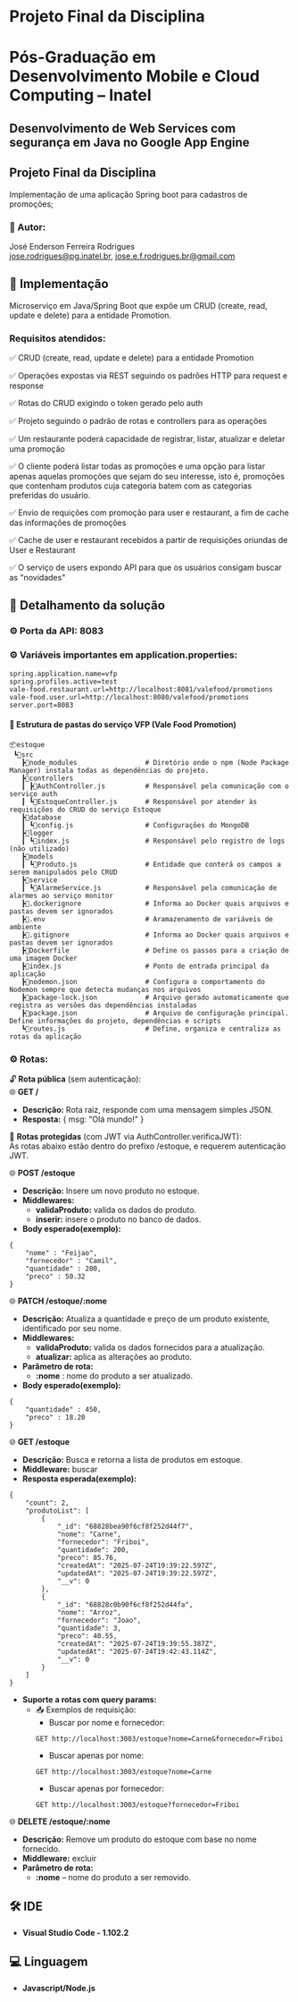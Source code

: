 # Projeto Final da Disciplina

# Pós-Graduação em Desenvolvimento Mobile e Cloud Computing – Inatel
## Desenvolvimento de Web Services com segurança em Java no Google App Engine

## Projeto Final da Disciplina
Implementação de uma aplicação Spring boot para cadastros de promoções;

### 👤 Autor: 
José Enderson Ferreira Rodrigues   
jose.rodrigues@pg.inatel.br, jose.e.f.rodrigues.br@gmail.com

## 📌 Implementação
Microserviço em Java/Spring Boot que expõe um CRUD (create, read, update e delete) para a entidade Promotion.

### Requisitos atendidos:
✅ CRUD (create, read, update e delete) para a entidade Promotion

✅ Operações expostas via REST seguindo os padrões HTTP para request e response

✅ Rotas do CRUD exigindo o token gerado pelo auth

✅ Projeto seguindo o padrão de rotas e controllers para as operações

✅ Um restaurante poderá capacidade de registrar, listar, atualizar e deletar uma promoção

✅ O cliente poderá listar todas as promoções e uma opção para listar apenas aquelas promoções que sejam do seu interesse, isto é, promoções que contenham produtos cuja categoria
batem com as categorias preferidas do usuário.

✅ Envio de requições com promoção para user e restaurant, a fim de cache das informações de promoções

✅ Cache de user e restaurant recebidos a partir de requisições oriundas de User e Restaurant 

✅ O serviço de users expondo API para que os usuários consigam buscar as "novidades"

## 📌 Detalhamento da solução

### ⚙️ Porta da API: 8083

### ⚙️ Variáveis importantes em application.properties:
```
spring.application.name=vfp
spring.profiles.active=test
vale-food.restaurant.url=http://localhost:8081/valefood/promotions
vale-food.user.url=http://localhost:8080/valefood/promotions
server.port=8083
```

#### 📂 Estrutura de pastas do serviço VFP (Vale Food Promotion)
```
📦estoque
 ┗📂src
   ┣📂node_modules                 # Diretório onde o npm (Node Package Manager) instala todas as dependências do projeto.
   ┣📂controllers             		 
   ┃ ┣📜AuthController.js          # Responsável pela comunicação com o serviço auth
   ┃ ┗📜EstoqueController.js       # Responsável por atender às requisições do CRUD do serviço Estoque
   ┣📂database
   ┃ ┗📜config.js                  # Configurações do MongoDB
   ┣📂logger                      
   ┃ ┗📜index.js                   # Responsável pelo registro de logs (não utilizado)
   ┣📂models                      
   ┃ ┗📜Produto.js                 # Entidade que conterá os campos a serem manipulados pelo CRUD
   ┣📂service           	 
   ┃ ┗📜AlarmeService.js           # Responsável pela comunicação de alarmes ao serviço monitor
   ┣📜.dockerignore                # Informa ao Docker quais arquivos e pastas devem ser ignorados
   ┣📜.env                         # Aramazenamento de variáveis de ambiente
   ┣📜.gitignore                   # Informa ao Docker quais arquivos e pastas devem ser ignorados
   ┣📜Dockerfile                   # Define os passos para a criação de uma imagem Docker
   ┣📜index.js                     # Ponto de entrada principal da aplicação
   ┣📜nodemon.json                 # Configura o comportamento do Nodemon sempre que detecta mudanças nos arquivos
   ┣📜package-lock.json            # Arquivo gerado automaticamente que registra as versões das dependências instaladas
   ┣📜package.json                 # Arquivo de configuração principal. Define informações do projeto, dependências e scripts
   ┗📜routes.js                    # Define, organiza e centraliza as rotas da aplicação
```


### ⚙️ Rotas:
🔓 **Rota pública** (sem autenticação):  
🌐 **GET /**  
* **Descrição:** Rota raiz, responde com uma mensagem simples JSON.  
* **Resposta:** { msg: "Olá mundo!" }  

🔐 **Rotas protegidas** (com JWT via AuthController.verificaJWT):  
As rotas abaixo estão dentro do prefixo /estoque, e requerem autenticação JWT.  

🌐 **POST /estoque**  
* **Descrição:** Insere um novo produto no estoque.  
* **Middlewares:**
  * **validaProduto:** valida os dados do produto.
  * **inserir:** insere o produto no banco de dados.
* **Body esperado(exemplo):**
```
{
    "nome" : "Feijao",
    "fornecedor" : "Camil",
    "quantidade" : 200,
    "preco" : 50.32
}
```

🌐 **PATCH /estoque/:nome**  
* **Descrição:** Atualiza a quantidade e preço de um produto existente, identificado por seu nome.
* **Middlewares:**  
  * **validaProduto:** valida os dados fornecidos para a atualização.
  * **atualizar:** aplica as alterações ao produto.
* **Parâmetro de rota:**  
  * **:nome** : nome do produto a ser atualizado.  
* **Body esperado(exemplo):**
```
{
    "quantidade" : 450,
    "preco" : 18.20
}
```

🌐 **GET /estoque**
* **Descrição:** Busca e retorna a lista de produtos em estoque.
* **Middleware:** buscar
* **Resposta esperada(exemplo):**
```
{
    "count": 2,
    "produtoList": [
        {
            "_id": "68828bea90f6cf8f252d44f7",
            "nome": "Carne",
            "fornecedor": "Friboi",
            "quantidade": 200,
            "preco": 85.76,
            "createdAt": "2025-07-24T19:39:22.597Z",
            "updatedAt": "2025-07-24T19:39:22.597Z",
            "__v": 0
        },
        {
            "_id": "68828c0b90f6cf8f252d44fa",
            "nome": "Arroz",
            "fornecedor": "Joao",
            "quantidade": 3,
            "preco": 40.55,
            "createdAt": "2025-07-24T19:39:55.387Z",
            "updatedAt": "2025-07-24T19:42:43.114Z",
            "__v": 0
        }
    ]
}
```

* **Suporte a rotas com query params:**
  * 📥 Exemplos de requisição:
    * Buscar por nome e fornecedor:
    ```
    GET http://localhost:3003/estoque?nome=Carne&fornecedor=Friboi
    ```
    * Buscar apenas por nome:
    ```
    GET http://localhost:3003/estoque?nome=Carne
    ```
    * Buscar apenas por fornecedor:
    ```
    GET http://localhost:3003/estoque?fornecedor=Friboi
    ```
    
🌐 **DELETE /estoque/:nome**
* **Descrição:** Remove um produto do estoque com base no nome fornecido.
* **Middleware:** excluir
* **Parâmetro de rota:**
  * **:nome** – nome do produto a ser removido.        

## 🛠️ IDE
- **Visual Studio Code -  1.102.2**

## 💻 Linguagem
- **Javascript/Node.js**
